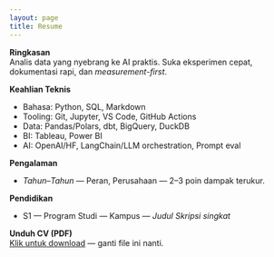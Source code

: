 ```yaml
---
layout: page
title: Resume
---
```


**Ringkasan**  
Analis data yang nyebrang ke AI praktis. Suka eksperimen cepat, dokumentasi rapi, dan *measurement-first*.

**Keahlian Teknis**  
- Bahasa: Python, SQL, Markdown
- Tooling: Git, Jupyter, VS Code, GitHub Actions
- Data: Pandas/Polars, dbt, BigQuery, DuckDB
- BI: Tableau, Power BI
- AI: OpenAI/HF, LangChain/LLM orchestration, Prompt eval

**Pengalaman**  
- *Tahun–Tahun* — Peran, Perusahaan — 2–3 poin dampak terukur.

**Pendidikan**  
- S1 — Program Studi — Kampus — *Judul Skripsi singkat*

**Unduh CV (PDF)**  
[Klik untuk download](assets/CV.pdf) — ganti file ini nanti.